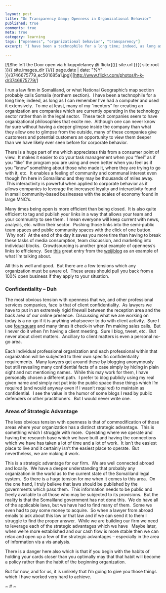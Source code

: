 ```yaml
---

layout: post
title: "On Transparency &amp; Openness in Organizational Behavior"
published: true
comments: true
meta: true
category: learning
tags: ["openness", "organizational behavior", "transparency"]
excerpt: "I have been a technophile for a long time; indeed, as long as I can remember I've had a computer and used it extensively.  Many of my 'mentors' for creating an organization are companies which are currently operating in the technology sector rather than in the legal sector, because being open is more efficient than being closed.  Openness is well and good, but there are a few tensions which any organization must navigate in this area."

---
```


[![She left the Door open via h.koppdelaney @ flickr]({{ site.url }}{{ site.root }}{{ site.images_dir }}/{{ page.date | date: "%Y" }}/3746675779_ec501685a1.jpg)][http://www.flickr.com/photos/h-k-d/3746675779/]

I run a law firm in Somaliland, or what National Geographic’s map section probably calls Somalia (northern section).  I have been a technophile for a long time; indeed, as long as I can remember I’ve had a computer and used it extensively.  To me at least, many of my “mentors” for creating an organization are companies which are currently operating in the technology sector rather than in the legal sector.  These tech companies seem to have organizational philosophies that excite me.  Although one can never know for sure without having a deeper glimpse inside the company than what they allow one to glimpse from the outside, many of these companies give customers and potential customers an opportunity to view them deeper than we have likely ever seen before for corporate behavior.


There is a huge part of me which appreciates this from a consumer point of view.  It makes it easier to do your task management when you “feel” as if you “like” the program you are using and even better when you feel as if you “know” something about those who made it, where they are trying to go with it, etc.  It enables a feeling of community and communal interest even though I’m here in Somaliland and they may be thousands of miles away.  This interactivity is powerful when applied to corporate behavior as it allows companies to leverage the increased loyalty and interactivity found in small community-based businesses with the scales of economy found in large MNC’s.

Many times being open is more efficient than being closed.  It is also quite efficient to tag and publish your links in a way that allows your team and your community to see them.  I mean everyone will keep current with news, analysis, etc. within their sector.  Pushing those links into the semi-public team spaces and public community spaces with the click of one button.  Why not?  At the end of the day it saves you more time than having to break these tasks of media consumption, team discussion, and marketing into individual blocks.  Crowdsourcing is another great example of openness’s links to efficiency.  See [this][2] great entry from the [weijiblog][3] as an example of what I’m talking about.

 [2]: http://weijiblog.com/2010/10/62-diaspora-and-kickstarter/
 [3]: http://weijiblog.com/

All this is well and good.  But there are a few tensions which any organization must be aware of.  These areas should pull you back from a 100% open business if they apply to your situation.

### Confidentiality – Duh

The most obvious tension with openness that we, and other professional services companies, face is that of client confidentiality.  As lawyers we have to put in an extremely rigid firewall between the reception area and the back area of our online presence.  Discussing what we are working on today is a no-go if it is anything whatsoever to do with client activity.  Sure I use [foursquare][4] and many times it check-in when I’m making sales calls.  But I never do it when I’m having a client meeting.  Sure I blog, tweet, etc.  But never about client matters.  Ancillary to client matters is even a personal no-go area.

 [4]: http://foursquare.com/compleatang

Each individual professional organization and each professional within that organization will be subjected to their own specific confidentiality requirements.  Many lawyers get around these by blogging anonymously but still revealing many confidential facts of a case simply by hiding in plain sight and not mentioning names.  While this may work for them, I have personally chosen a different path.  I prefer to blog publicly using my real given name and simply not put into the public space those things which I’m required (and would anyway even if I wasn’t required) to maintain as confidential.  I see the value in the humor of some blogs I read by public defenders or other practitioners.  But I would never write one.

### Areas of Strategic Advantage

The less obvious tension with openness is that of commodification of those areas where your organization has a distinct strategic advantage.  This is something which I struggle with more.  Operating where we operate and having the research base which we have built and having the connections which we have has taken a lot of time and a lot of work.  It isn’t the easiest place to live and it certainly isn’t the easiest place to operate.  But nevertheless, we are making it work.

This is a strategic advantage for our firm.  We are well connected abroad and locally.  We have a deeper understanding that probably any organization in the world as to the current state of the Somaliland legal system.  So there is a huge tension for me when it comes to this area.  On the one hand, I truly believe that laws should be published by the governments which pass them.  This information needs to be public and freely available to all those who may be subjected to its provisions.  But the reality is that the Somaliland government has not done this.  We do have all of the applicable laws, but we have had to find many of them.  Some we even had to pay some money to acquire.  So when a lawyer from abroad emails to ask about this law or that law and if we can send it to them I struggle to find the proper answer.  While we are building our firm we need to leverage each of the strategic advantages which we have   Maybe later, when we’re more established and our cash flow is more stable then we can relax and open up a few of the strategic advantages – especially in the area of information vis a vis analysis.

There is a danger here also which is that if you begin with the habits of holding your cards closer than you optimally may that that habit will become a policy rather than the habit of the beginning organization.

But for now, and for us, it is unlikely that I’m going to give you those things which I have worked very hard to achieve.

~ # ~